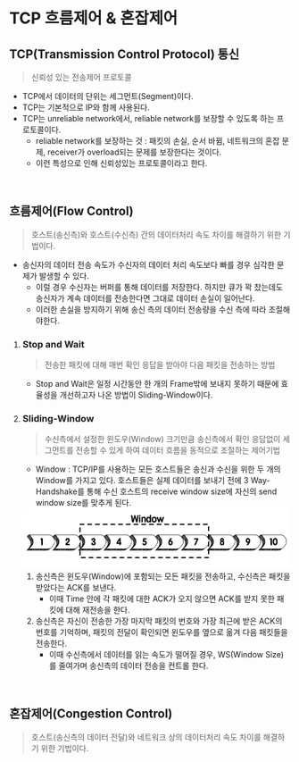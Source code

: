 # TCP 흐름제어 & 혼잡제어

## TCP(Transmission Control Protocol) 통신

> 신뢰성 있는 전송제어 프로토콜

- TCP에서 데이터의 단위는 세그먼트(Segment)이다.
- TCP는 기본적으로 IP와 함께 사용된다.
- TCP는 unreliable network에서, reliable network를 보장할 수 있도록 하는 프로토콜이다.
  - reliable network를 보장하는 것 : 패킷의 손실, 순서 바뀜, 네트워크의 혼잡 문제, receiver가 overload되는 문제를 보장한다는 것이다.
  - 이런 특성으로 인해 신뢰성있는 프로토콜이라고 한다.

</br>

## 흐름제어(Flow Control)

> 호스트(송신측)와 호스트(수신측) 간의 데이터처리 속도 차이를 해결하기 위한 기법이다.

- 송신자의 데이터 전송 속도가 수신자의 데이터 처리 속도보다 빠를 경우 심각한 문제가 발생할 수 있다.
  - 이럴 경우 수신자는 버퍼를 통해 데이터를 저장한다. 하지만 큐가 꽉 찼는데도 송신자가 계속 데이터를 전송한다면 그대로 데이터 손실이 일어난다.
  - 이러한 손실을 방지하기 위해 송신 측의 데이터 전송량을 수신 측에 따라 조절해야한다.

1.  ### Stop and Wait

    > 전송한 패킷에 대해 매번 확인 응답을 받아야 다음 패킷을 전송하는 방법

    - Stop and Wait은 일정 시간동안 한 개의 Frame밖에 보내지 못하기 때문에 효율성을 개선하고자 나온 방법이 Sliding-Window이다.

2.  ### Sliding-Window

    > 수신측에서 설정한 윈도우(Window) 크기만큼 송신측에서 확인 응답없이 세그먼트를 전송할 수 있게 하여 데이터 흐름을 동적으로 조절하는 제어기법

    - Window : TCP/IP를 사용하는 모든 호스트들은 송신과 수신을 위한 두 개의 Window를 가지고 있다. 호스트들은 실제 데이터를 보내기 전에 3 Way-Handshake를 통해 수신 호스트의 receive window size에 자신의 send window size를 맞추게 된다.

    <img src="img/sliding_window.png">

    1. 송신측은 윈도우(Window)에 포함되는 모든 패킷을 전송하고, 수신측은 패킷을 받았다는 ACK를 보낸다.
       - 이때 Time 안에 각 패킷에 대한 ACK가 오지 않으면 ACK를 받지 못한 패킷에 대해 재전송을 한다.
    2. 송신측은 자신이 전송한 가장 마지막 패킷의 번호와 가장 최근에 받은 ACK의 번호를 기억하며, 패킷의 전달이 확인되면 윈도우를 옆으로 옮겨 다음 패킷들을 전송한다.
       - 이때 수신측에서 데이터를 읽는 속도가 떨어질 경우, WS(Window Size)를 줄여가며 송신측의 데이터 전송을 컨트롤 한다.

</br>

## 혼잡제어(Congestion Control)

> 호스트(송신측의 데이터 전달)와 네트워크 상의 데이터처리 속도 차이를 해결하기 위한 기법이다.
